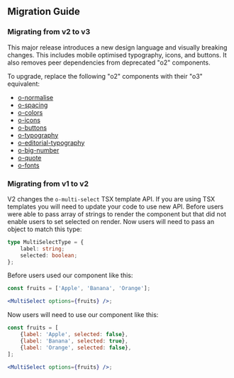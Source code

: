 ## Migration Guide

### Migrating from v2 to v3

This major release introduces a new design language and visually breaking changes. This includes mobile optimised typography, icons, and buttons. It also removes peer dependencies from deprecated "o2" components.

To upgrade, replace the following "o2" components with their "o3" equivalent:

- [o-normalise](../o-normalise/MIGRATION.md)
- [o-spacing](../o-spacing/MIGRATION.md)
- [o-colors](../o-colors/MIGRATION.md)
- [o-icons](../o-icons/MIGRATION.md)
- [o-buttons](../o-buttons/MIGRATION.md)
- [o-typography](../o-typography/MIGRATION.md)
- [o-editorial-typography](../o-editorial-typography/MIGRATION.md)
- [o-big-number](../o-big-number/MIGRATION.md)
- [o-quote](../o-quote/MIGRATION.md)
- [o-fonts](../o-fonts/MIGRATION.md)

### Migrating from v1 to v2

V2 changes the `o-multi-select` TSX template API. If you are using TSX templates you will need to update your code to use new API. Before users were able to pass array of strings to render the component but that did not enable users to set selected on render. Now users will need to pass an object to match this type:

```ts
type MultiSelectType = {
	label: string;
	selected: boolean;
};
```

Before users used our component like this:

```jsx
const fruits = ['Apple', 'Banana', 'Orange'];

<MultiSelect options={fruits} />;
```

Now users will need to use our component like this:

```jsx
const fruits = [
	{label: 'Apple', selected: false},
	{label: 'Banana', selected: true},
	{label: 'Orange', selected: false},
];

<MultiSelect options={fruits} />;
```
